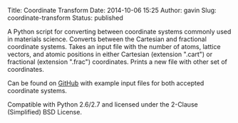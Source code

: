 Title: Coordinate Transform
Date: 2014-10-06 15:25
Author: gavin
Slug: coordinate-transform
Status: published

A Python script for converting between coordinate systems commonly used
in materials science. Converts between the Cartesian and fractional
coordinate systems. Takes an input file with the number of atoms,
lattice vectors, and atomic positions in either Cartesian (extension
".cart") or fractional (extension ".frac") coordinates. Prints a new
file with other set of coordinates.

Can be found on
[GitHub](https://github.com/ghevcoul/coordinateTransform) with example
input files for both accepted coordinate systems.

Compatible with Python 2.6/2.7 and licensed under the 2-Clause
(Simplified) BSD License.
